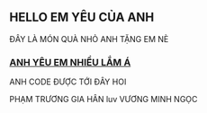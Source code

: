 <!doctype html>
<html lang="en">
  <head>
    <title>Em Yêu của Anh<3</title>
    <!-- Required meta tags -->
    <meta charset="utf-8">
    <meta name="viewport" content="width=device-width, initial-scale=1, shrink-to-fit=no">
    </head>
  <body>
    <style>
      body {
        background-image: url('');
      }
      </style>
    <div id="header">
      <h2>HELLO EM YÊU CỦA ANH</h2>
      <p>ĐÂY LÀ MÓN QUÀ NHỎ ANH TẶNG EM NÈ</p>
    </div>
    <div id="header">
      <h3><u>ANH YÊU EM NHIỀU LẮM Á</u></h3>
      <p>ANH CODE ĐƯỢC TỚI ĐÂY HOI </p>
    </div>
    <div id="footer">PHẠM TRƯƠNG GIA HÂN luv VƯƠNG MINH NGỌC</div>
  </body>
</html>
